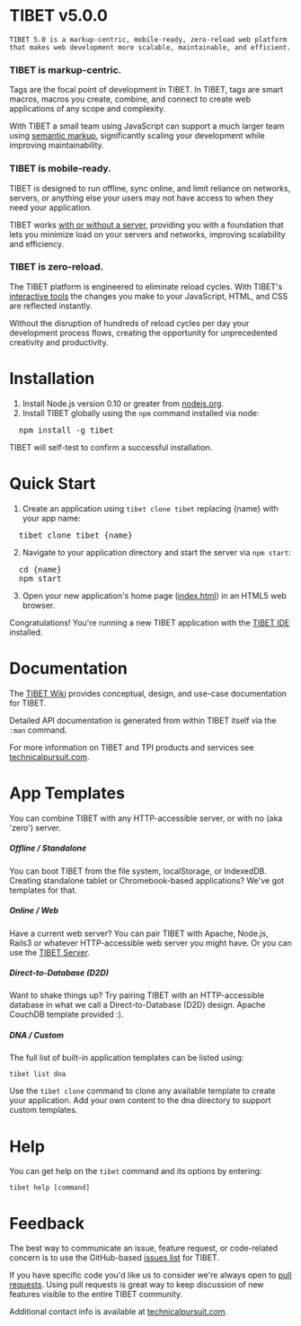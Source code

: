 # TIBET v5.0.0

    TIBET 5.0 is a markup-centric, mobile-ready, zero-reload web platform
    that makes web development more scalable, maintainable, and efficient.

### TIBET is markup-centric.
Tags are the focal point of development in TIBET. In TIBET, tags are
smart macros, macros you create, combine, and connect to create web
applications of any scope and complexity.

With TIBET a small team using JavaScript can support a much larger team
using <a
href="https://github.com/TechnicalPursuit/TIBET/wiki/TIBET-Semantic-Tags"
target="_blank">semantic markup</a>, significantly scaling your
development while improving maintainability.

### TIBET is mobile-ready.
TIBET is designed to run offline, sync online, and limit reliance 
on networks, servers, or anything else your users may not have access to
when they need your application.

TIBET works <a
href="https://github.com/TechnicalPursuit/TIBET/wiki/The-TIBET-Loader#wiki-zero"
target="_blank">with or without a server</a>, providing you with a foundation
that lets you minimize load on your servers and networks, improving scalability
and efficiency.

### TIBET is zero-reload.
The TIBET platform is engineered to eliminate reload cycles. With TIBET's <a
href="https://github.com/TechnicalPursuit/TIBET/wiki/Home#wiki-tools"
target="_blank">interactive tools</a> the changes you make to your
JavaScript, HTML, and CSS are reflected instantly.

Without the disruption of hundreds of reload cycles per day your
development process flows, creating the opportunity for unprecedented
creativity and productivity.

# Installation

1. Install Node.js version 0.10 or greater from <a href="http://nodejs.org"
   target="_blank">nodejs.org</a>.
2. Install TIBET globally using the `npm` command installed via node:<br/>
<pre>
  npm install -g tibet
</pre>

TIBET will self-test to confirm a successful installation.

# Quick Start

1. Create an application using `tibet clone tibet` replacing {name} with your
   app name:
<pre>
  tibet clone tibet {name}
</pre>

2. Navigate to your application directory and start the server via
`npm start`:
<pre>
  cd {name}
  npm start
</pre>
3. Open your new application's home page (<a
   href="http://127.0.0.1:1407/index.html" target="_blank">index.html</a>) in an
HTML5 web browser.

Congratulations! You're running a new TIBET application with the <a
href="https://github.com/TechnicalPursuit/TIBET/wiki/The-TIBET-Immersive-Development-Environment-(IDE)"
target="_blank">TIBET IDE</a> installed.

# Documentation

The <a href="https://github.com/TechnicalPursuit/TIBET/wiki"
target="_blank">TIBET Wiki</a> provides conceptual, design, and use-case
documentation for TIBET.

Detailed API documentation is generated from within TIBET itself
via the `:man` command.

For more information on TIBET and TPI products and services see <a
href="http://technicalpursuit.com" target="_blank">technicalpursuit.com</a>.

# App Templates

You can combine TIBET with any HTTP-accessible server, or with no (aka
'zero') server.

##### Offline / Standalone

You can boot TIBET from the file system, localStorage, or IndexedDB.
Creating standalone tablet or Chromebook-based applications? We've got
templates for that.

##### Online / Web

Have a current web server? You can pair TIBET with Apache, Node.js,
Rails3 or whatever HTTP-accessible web server you might have. Or you can use the
<a href="https://github.com/TechnicalPursuit/TIBET/wiki/The-TIBET-Server"
target="_blank">TIBET Server</a>.

##### Direct-to-Database (D2D)

Want to shake things up? Try pairing TIBET with an HTTP-accessible
database in what we call a Direct-to-Database (D2D) design. Apache
CouchDB template provided :).

##### DNA / Custom

The full list of built-in application templates can be listed using:

    tibet list dna

Use the `tibet clone` command to clone any available template to
create your application. Add your own content to the dna directory to
support custom templates.

# Help

You can get help on the `tibet` command and its options by entering:

    tibet help [command]

# Feedback

The best way to communicate an issue, feature request, or code-related
concern is to use the GitHub-based <a
href="https://github.com/TechnicalPursuit/TIBET/issues?milestone=1&page=1&state=open"
target="_blank">issues list</a> for TIBET.

If you have specific code you'd like us to consider we're always open to <a
href="http://help.github.com/articles/using-pull-requests" target="_blank">pull
requests</a>. Using pull requests is great way to keep discussion of new
features visible to the entire TIBET community.

Additional contact info is available at <a href="http://technicalpursuit.com"
target="_blank">technicalpursuit.com</a>.

